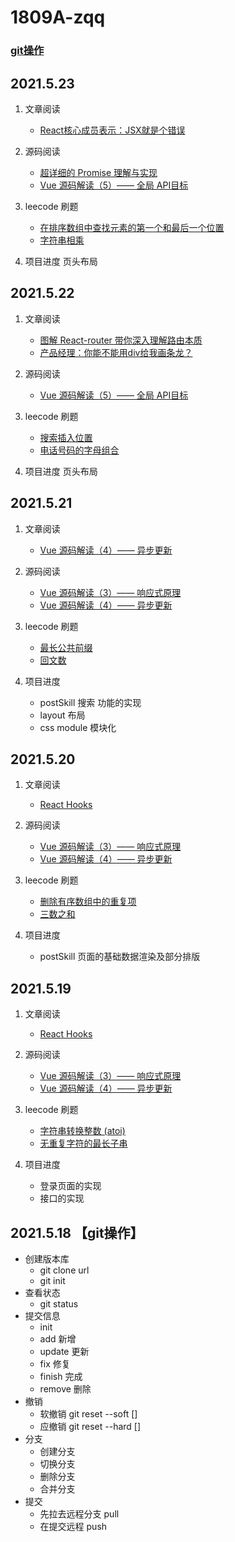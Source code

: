 # 1809A-zqq
### [git操作](https://jasonandjay.github.io/study/zh/standard/Start.html#git%E7%8E%AF%E5%A2%83)

## 2021.5.23
1. 文章阅读
    - [React核心成员表示：JSX就是个错误](https://juejin.cn/post/6965303670154100773)

2. 源码阅读
     - [超详细的 Promise 理解与实现](https://juejin.cn/post/6857934319886893064)
    - [Vue 源码解读（5）—— 全局 API目标](https://juejin.cn/post/6952643167715852319)

3. leecode 刷题
    - [ 在排序数组中查找元素的第一个和最后一个位置](https://leetcode-cn.com/problems/find-first-and-last-position-of-element-in-sorted-array/)
    - [字符串相乘](https://leetcode-cn.com/problems/multiply-strings/)
4. 项目进度
    页头布局

## 2021.5.22
1. 文章阅读
    - [图解 React-router 带你深入理解路由本质](https://juejin.cn/post/6965419095860707341)
    - [产品经理：你能不能用div给我画条龙？](https://juejin.cn/post/6963476650356916254)

2. 源码阅读
    - [Vue 源码解读（5）—— 全局 API目标](https://juejin.cn/post/6952643167715852319)

3. leecode 刷题
    - [搜索插入位置](https://leetcode-cn.com/problems/search-insert-position/)
    - [电话号码的字母组合](https://leetcode-cn.com/problems/letter-combinations-of-a-phone-number/)
4. 项目进度
    页头布局

## 2021.5.21
1. 文章阅读
    - [Vue 源码解读（4）—— 异步更新](https://juejin.cn/post/6951568091893465102)

2. 源码阅读
    - [Vue 源码解读（3）—— 响应式原理](https://juejin.cn/post/6950826293923414047)
    - [Vue 源码解读（4）—— 异步更新](https://juejin.cn/post/6951568091893465102)

3. leecode 刷题

    - [最长公共前缀](https://leetcode-cn.com/problems/longest-common-prefix/)
    - [回文数](https://leetcode-cn.com/problems/palindrome-number/)
4. 项目进度
    - postSkill 搜索 功能的实现
    - layout 布局
    - css module 模块化


## 2021.5.20
1. 文章阅读
    - [React Hooks](https://juejin.cn/post/6964216741425594382)

2. 源码阅读
    - [Vue 源码解读（3）—— 响应式原理](https://juejin.cn/post/6950826293923414047)
    - [Vue 源码解读（4）—— 异步更新](https://juejin.cn/post/6951568091893465102)

3. leecode 刷题

    - [删除有序数组中的重复项](https://leetcode-cn.com/problems/remove-duplicates-from-sorted-array/)
    - [三数之和](https://leetcode-cn.com/problems/3sum/)

4. 项目进度
    - postSkill 页面的基础数据渲染及部分排版

## 2021.5.19
1. 文章阅读
    - [React Hooks](https://juejin.cn/post/6964216741425594382)

2. 源码阅读
    - [Vue 源码解读（3）—— 响应式原理](https://juejin.cn/post/6950826293923414047)
    - [Vue 源码解读（4）—— 异步更新](https://juejin.cn/post/6951568091893465102)

3. leecode 刷题
    - [ 字符串转换整数 (atoi)](https://leetcode-cn.com/problems/string-to-integer-atoi/)
    - [无重复字符的最长子串](https://leetcode-cn.com/problems/longest-substring-without-repeating-characters/)

4. 项目进度
    - 登录页面的实现 
    - 接口的实现


## 2021.5.18 【git操作】
+ 创建版本库
    + git clone url
    + git init 
+ 查看状态
    + git status
+ 提交信息
    + init 
    + add 新增
    + update 更新
    + fix 修复
    + finish 完成
    + remove 删除
+ 撤销
    + 软撤销 git reset --soft []
    + 应撤销 git reset --hard []
+ 分支
    + 创建分支
    + 切换分支
    + 删除分支
    + 合并分支
+ 提交
    + 先拉去远程分支  pull
    + 在提交远程 push












